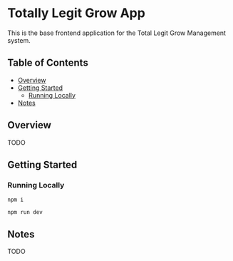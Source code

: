 # Totally Legit Grow App

This is the base frontend application for the Total Legit Grow Management system.

## Table of Contents

- [Overview](#overview)
- [Getting Started](#getting-started)
  - [Running Locally](#running-locally)
- [Notes](#notes)

## Overview

TODO

## Getting Started

### Running Locally

    npm i

    npm run dev

## Notes

TODO
